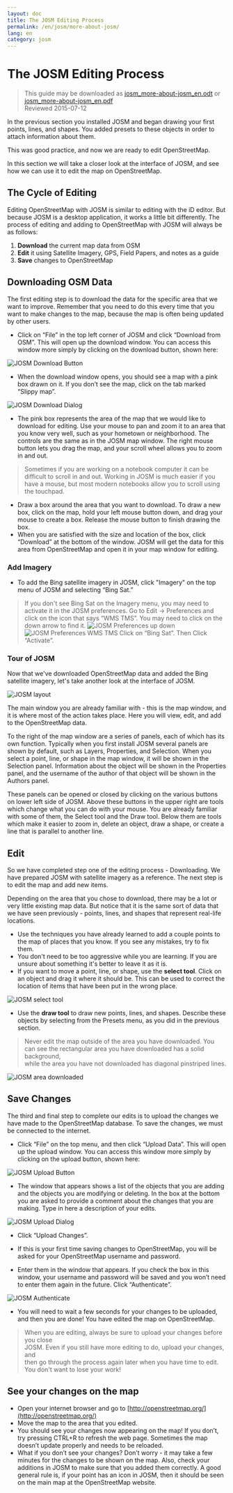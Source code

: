```yaml
---
layout: doc
title: The JOSM Editing Process
permalink: /en/josm/more-about-josm/
lang: en
category: josm
---
```


The JOSM Editing Process
========================

> This guide may be downloaded as [josm_more-about-josm_en.odt](/files/josm_more-about-josm_en.odt) or [josm_more-about-josm_en.pdf](/files/josm_more-about-josm_en.pdf)  
> Reviewed 2015-07-12  

In the previous section you
installed JOSM and began drawing your first points, lines, and shapes.
You added presets to these objects in order to attach information about
them.

This was good practice, and now we are ready to edit OpenStreetMap.

In this section we will take a closer look at the interface of JOSM, and see
how we can use it to edit the map on OpenStreetMap.

The Cycle of Editing
---------------------
Editing OpenStreetMap with JOSM is similar to editing with the iD editor. But because JOSM is a desktop application, it works a little
bit differently. The process of editing and adding to OpenStreetMap with
JOSM will always be as follows:

1. **Download** the current map data from OSM
2. **Edit** it using Satellite Imagery, GPS, Field Papers, and notes as a guide
3. **Save** changes to OpenStreetMap

Downloading OSM Data
--------------------
The first editing step is to download the data for the specific area that
we want to improve. Remember that you need to do this every time that you want
to make changes to the map, because the map is often being updated by other users.

-	Click on “File” in the top left corner of JOSM and click “Download
    from OSM”. This will open up the download window. You can access
    this window more simply by clicking on the download button, shown
    here:

![JOSM Download Button][]

-  When the download window opens, you should see a map with a pink box
    drawn on it. If you don’t see the map, click on the tab marked
    “Slippy map”.

![JOSM Download Dialog][]

-  The pink box represents the area of the map that we would like to
    download for editing. Use your mouse to pan and zoom it to an area
    that you know very well, such as your hometown or neighborhood. The
    controls are the same as in the JOSM map window. The right mouse button
    lets you drag the map, and your scroll wheel allows you to zoom in and
    out.

>	Sometimes if you are working on a notebook computer it can be difficult
>	to scroll in and out. Working in JOSM is much easier if you have a mouse,
>	but most modern notebooks allow you to scroll using the touchpad.

-	Draw a box around the area that you want to download. To draw a new box, click on the
    map, hold your left mouse button down, and drag your mouse to create
    a box. Release the mouse button to finish drawing the box.
-  When you are satisfied with the size and location of the box, click
    “Download” at the bottom of the window. JOSM will get the data for
    this area from OpenStreetMap and open it in your map window for
    editing.

### Add Imagery
-	To add the Bing satellite imagery in JOSM, click "Imagery" on the top menu of
    JOSM and selecting “Bing Sat.”

>   If you don't see Bing Sat on the Imagery menu, you may need to activate
>   it in the JOSM preferences. Go to Edit -> Preferences and click on the icon
>   that says “WMS TMS”. You may need to click on the down arrow to find it.
>	![JOSM Preferences up down][]
>	![JOSM Preferences WMS TMS][]
>   Click on “Bing Sat”. Then Click “Activate”.


### Tour of JOSM
Now that we've downloaded OpenStreetMap data and added the Bing satellite imagery,
let's take another look at the interface of JOSM.

![JOSM layout][]

The main window you are already familiar with - this is the map window, and 
it is where most of the action takes place. Here you will view, edit, and
add to the OpenStreetMap data.

To the right of the map window are a series of panels, each of which has
its own function. Typically when you first install JOSM several
panels are shown by default, such as Layers, Properties, and
Selection. When you select a point, line, or shape in the map
window, it will be shown in the Selection panel. Information about
the object will be shown in the Properties panel, and the username
of the author of that object will be shown in the Authors panel.

These panels can be opened or closed by clicking on the various buttons on
lower left side of JOSM. Above these buttons in the upper right are tools which
change what you can do with your mouse. You are already familiar with some of them,
the Select tool and the Draw tool. Below them are tools which make it easier to
zoom in, delete an object, draw a shape, or create a line that is parallel
to another line.


Edit
----
So we have completed step one of the editing process - Downloading. We have
prepared JOSM with satellite imagery as a reference. The next step is to edit
the map and add new items.

Depending on the area that you chose to download, there may be a lot or very
little existing map data. But notice that it is the same sort of data that we
have seen previously - points, lines, and shapes that represent real-life locations.

-	Use the techniques you have already learned to add a couple points to the map
	of places that you know. If you see any mistakes, try to fix them.
-	You don't need to be too aggressive while you are learning. If you are unsure
	about something it's better to leave it as it is.
-	If you want to move a point, line, or shape, use the
    **select tool**. Click on an object and drag it where it
    should be. This can be used to correct the location of items that
    have been put in the wrong place.

![JOSM select tool][]

-  Use the **draw tool** to draw new points, lines, and shapes.
    Describe these objects by selecting from the Presets menu, as you
    did in the previous section. 

>  Never edit the map outside of the area you have downloaded. You  
>  can see the rectangular area you have downloaded has a solid background,  
>  while the area you have not downloaded has diagonal pinstriped lines.  

![JOSM area downloaded][]

Save Changes
--------------
The third and final step to complete our edits is to upload the changes we have
made to the OpenStreetMap database. To save the changes, we must
be connected to the internet.

-  Click “File” on the top menu, and then click “Upload Data”. This
    will open up the upload window. You can access this window more
    simply by clicking on the upload button, shown here:

![JOSM Upload Button][]

-  The window that appears shows a list of the objects that you are
    adding and the objects you are modifying or deleting. In the box at
    the bottom you are asked to provide a comment about the changes that
    you are making. Type in here a description of your edits.

![JOSM Upload Dialog][]

-  Click “Upload Changes”.

-	If this is your first time saving changes to OpenStreetMap, you will
    be asked for your OpenStreetMap username and password.
-	Enter them in the window that appears. If you check the box in
    this window, your username and password will be saved and you won’t
    need to enter them again in the future. Click “Authenticate”.

![JOSM Authenticate][]

-	You will need to wait a few seconds for your changes to be uploaded,
    and then you are done! You have edited the map on OpenStreetMap.

> When you are editing, always be sure to upload your changes before you close  
> JOSM. Even if you still have more editing to do, upload your changes, and  
> then go through the process again later when you have time to edit.  
> You don't want to lose your work!

See your changes on the map
---------------------------
-  Open your internet browser and go to [http://openstreetmap.org/](http://openstreetmap.org/)
-  Move the map to the area that you edited.
-  You should see your changes now appearing on the map! If you don’t,
    try pressing CTRL+R to refresh the web page. Sometimes the map
    doesn’t update properly and needs to be reloaded.
-  What if you don’t see your changes? Don’t worry - it may take a few
    minutes for the changes to be shown on the map. Also, check your
    additions in JOSM to make sure that you added them correctly. A good
    general rule is, if your point has an icon in JOSM, then it should
    be seen on the main map at the OpenStreetMap website.


[JOSM Download Button]: /images/josm/josm_download-button.png
[JOSM Download Dialog]: /images/josm/josm_download-dialog.png
[JOSM Preferences up down]: /images/josm/josm_preferences-up-down.png
[JOSM Preferences WMS TMS]: /images/josm/josm_preferences-wms-tms.png
[JOSM layout]: /images/josm/josm_layout.png
[JOSM select tool]: /images/josm/josm_select-tool.png
[JOSM area downloaded]: /images/josm/josm_area-downloaded.png
[JOSM Upload Button]: /images/josm/josm_upload-button.png
[JOSM Upload Dialog]: /images/josm/josm_upload-dialog.png
[JOSM Authenticate]: /images/josm/josm_authenticate.png

